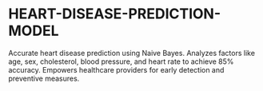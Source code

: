 # HEART-DISEASE-PREDICTION-MODEL
Accurate heart disease prediction using Naive Bayes. Analyzes factors like age, sex, cholesterol, blood pressure, and heart rate to achieve 85% accuracy. Empowers healthcare providers for early detection and preventive measures.
